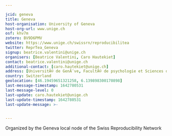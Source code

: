 ```yaml
---

jcid: geneva
title: Geneva
host-organisation: University of Geneva
host-org-url: www.unige.ch
osf: khv7m
zotero: BV9D6PMV
website: https://www.unige.ch/swissrn/reproducibilitea
twitter: ReprTea_Geneva
signup: beatrice.valentini@unige.ch
organisers: [Beatrice Valentini, Caro Hautekiet]
contact: beatrice.valentini@unige.ch
additional-contact: [caro.hautekiet@unige.ch]
address: [UniversitÃ© de GenÃ¨ve, FacultÃ© de psychologie et Sciences de l'Ã©ducation, Bureau 5158, 40 Boulevard Pont d'Arve, 1205 GenÃ¨ve]
country: Switzerland
geolocation: [46.19459651321258, 6.139898300170898]
last-message-timestamp: 1642780531
last-message-level: 0
last-update: caro.hautekiet@unige.ch
last-update-timestamp: 1642780531
last-update-message: >-
  

---
```


Organized by the Geneva local node of the Swiss Reproducibility Network
